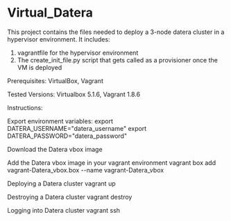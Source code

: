 # Virtual_Datera

This project contains the files needed to deploy a 3-node datera cluster in a hypervisor environment. It includes:

1) vagrantfile for the hypervisor environment
2) The create_init_file.py script that gets called as a provisioner once the VM is deployed

Prerequisites:
VirtualBox, Vagrant

Tested Versions:
Virtualbox 5.1.6, Vagrant 1.8.6

Instructions:

Export environment variables:
export DATERA_USERNAME="datera_username"
export DATERA_PASSWORD="datera_password"

Download the Datera vbox image

Add the Datera vbox image in your vagrant environment
vagrant box add vagrant-Datera_vbox.box --name vagrant-Datera_vbox

Deploying a Datera cluster
vagrant up

Destroying a Datera cluster
vagrant destroy

Logging into Datera cluster
vagrant ssh <vmname>
